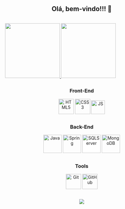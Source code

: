 <h2 align="center">Olá, bem-vindo!!! 👋</h2>

<br>

<div>
		<a href="https://github.com/RenanTelini" target="_blank">
			<img height="180em"
				src="https://github-readme-stats.vercel.app/api?username=RenanTelini&show_icons=true&theme=github_dark&include_all_commits=true&count_private=true"
				target="_blank" />
		</a>
		<a href="https://github.com/RenanTelini" target="_blank">
			<img height="180em"
				src="https://github-readme-stats.vercel.app/api/top-langs/?username=RenanTelini&layout=compact&langs_count=7&theme=github_dark"
				target="_blank" />
		</a>
</div>
	
##

<div align="center">
	<h3>Front-End</h3>
	<img align-items="center" alt="HTML5" height="50" widht="60" src="https://cdn.jsdelivr.net/gh/devicons/devicon/icons/html5/html5-plain-wordmark.svg" />
	<img align-items="center" alt="CSS3" height="50" widht="60" src="https://cdn.jsdelivr.net/gh/devicons/devicon/icons/css3/css3-plain-wordmark.svg" />
	<img align-items="center" alt="JS" height="45" widht="55" src="https://cdn.jsdelivr.net/gh/devicons/devicon/icons/javascript/javascript-plain.svg" />          
</div>

##

<div align="center">
	<h3>Back-End</h3>
	<img align-items="center" alt="Java" height="60" widht="70" src="https://cdn.jsdelivr.net/gh/devicons/devicon/icons/java/java-original-wordmark.svg" />
    <img align-items="center" alt="Spring" height="60" widht="70" src="https://cdn.jsdelivr.net/gh/devicons/devicon/icons/spring/spring-original-wordmark.svg" />
	<img align-items="center" alt="SQLServer" height="60" widht="70" src="https://cdn.jsdelivr.net/gh/devicons/devicon/icons/microsoftsqlserver/microsoftsqlserver-plain-wordmark.svg" style="background-color:white"/>	
	<img align-items="center" alt="MongoDB" height="60" widht="70" src="https://cdn.jsdelivr.net/gh/devicons/devicon/icons/mongodb/mongodb-original-wordmark.svg" />
</div>
  
##

<div align="center">
	<h3>Tools</h3>
	<img align-items="center" alt="Git" height="50" widht="60" src="https://cdn.jsdelivr.net/gh/devicons/devicon/icons/git/git-plain.svg" />	
	<img align-items="center" alt="GitHub" height="50" widht="60" src="https://cdn.jsdelivr.net/gh/devicons/devicon/icons/github/github-original.svg" />
</div>

##

<!-- Contact me -->
<div align="center">
	<a href="https://www.linkedin.com/in/renan-telini" target="_blank"><img src="https://img.shields.io/badge/LinkedIn-0077B5?style=for-the-badge&logo=linkedin&logoColor=white" target="_blank"></a>
</div>

<!--
**RenanTelini/RenanTelini** is a ✨ _special_ ✨ repository because its `README.md` (this file) appears on your GitHub profile.

Here are some ideas to get you started:

- 🔭 I’m currently working on ...
- 🌱 I’m currently learning ...
- 👯 I’m looking to collaborate on ...
- 🤔 I’m looking for help with ...
- 💬 Ask me about ...
- 📫 How to reach me: ...
- 😄 Pronouns: ...
- ⚡ Fun fact: ...
-->
